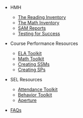<!-- _sidebar.md -->
- HMH

	- [The Reading Inventory](ri.md)
	- [The Math Inventory](mi.md)
	- [SAM Reports](sam.md)
	- [Testing for Success](success.md)

	
- Course Performance Resources

	- [ELA Toolkit](ela.md)
	- [Math Toolkit](math.md)
	- [Creating SSMs](supportmap.md)
	- [Creating SPs](sessionplan.md)


- SEL Resources

	- [Attendance Toolkit](attendance.md)
	- [Behavior Toolkit](behavior.md)
	- [Aperture](dessa.md)

- [FAQs](faq.md)
